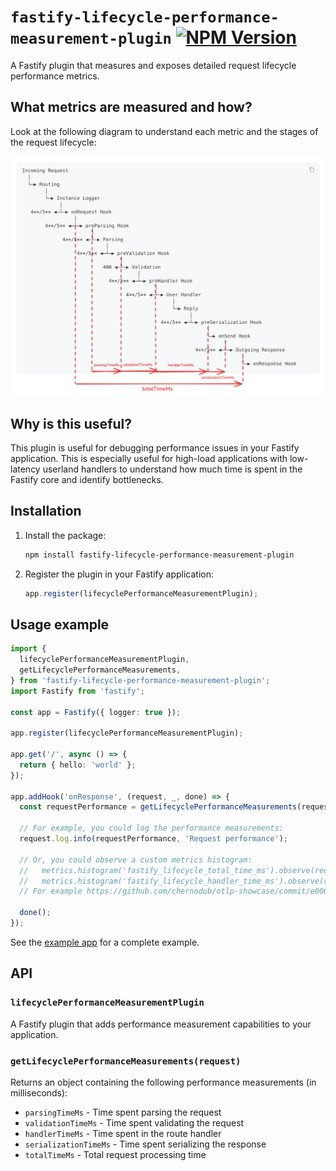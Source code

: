 # `fastify-lifecycle-performance-measurement-plugin` [![NPM Version](https://img.shields.io/npm/v/fastify-lifecycle-performance-measurement-plugin)](https://www.npmjs.com/package/fastify-lifecycle-performance-measurement-plugin)

A Fastify plugin that measures and exposes detailed request lifecycle performance metrics.

## What metrics are measured and how?

Look at the following diagram to understand each metric and the stages of the request lifecycle:

![Request lifecycle](./docs/lifecycle-measurements.png)

## Why is this useful?

This plugin is useful for debugging performance issues in your Fastify application. This is especially useful for high-load applications with low-latency userland handlers to understand how much time is spent in the Fastify core and identify bottlenecks.

## Installation

1. Install the package:

    ```bash
    npm install fastify-lifecycle-performance-measurement-plugin
    ```

2. Register the plugin in your Fastify application:

    ```typescript
    app.register(lifecyclePerformanceMeasurementPlugin);
    ```

## Usage example

```typescript
import {
  lifecyclePerformanceMeasurementPlugin,
  getLifecyclePerformanceMeasurements,
} from 'fastify-lifecycle-performance-measurement-plugin';
import Fastify from 'fastify';

const app = Fastify({ logger: true });

app.register(lifecyclePerformanceMeasurementPlugin);

app.get('/', async () => {
  return { hello: 'world' };
});

app.addHook('onResponse', (request, _, done) => {
  const requestPerformance = getLifecyclePerformanceMeasurements(request);

  // For example, you could log the performance measurements:
  request.log.info(requestPerformance, 'Request performance');

  // Or, you could observe a custom metrics histogram:
  //   metrics.histogram('fastify_lifecycle_total_time_ms').observe(requestPerformance.totalTimeMs);
  //   metrics.histogram('fastify_lifecycle_handler_time_ms').observe(requestPerformance.handlerTimeMs);
  // For example https://github.com/chernodub/otlp-showcase/commit/e0005a96a24814705f7311528342d77cc2cae5bd#r148689819

  done();
});
```

See the [example app](./examples/simple-app/src/index.ts) for a complete example.

## API

### `lifecyclePerformanceMeasurementPlugin`

A Fastify plugin that adds performance measurement capabilities to your application.

### `getLifecyclePerformanceMeasurements(request)`

Returns an object containing the following performance measurements (in milliseconds):

- `parsingTimeMs` - Time spent parsing the request
- `validationTimeMs` - Time spent validating the request
- `handlerTimeMs` - Time spent in the route handler
- `serializationTimeMs` - Time spent serializing the response
- `totalTimeMs` - Total request processing time

